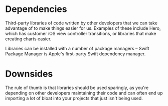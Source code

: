 # Dependencies

Third-party libraries of code written by other developers that we can take advantage of to make things easier for us. Examples of these include Hero, which has customer iOS view controller transitions, or libraries that make creating charts easier.

Libraries can be installed with a number of package managers – Swift Package Manager is Apple's first-party Swift dependency manager.

# Downsides

The rule of thumb is that libraries should be used sparingly, as you're depending on other developers maintaining their code and can often end up importing a lot of bloat into your projects that just isn't being used.
